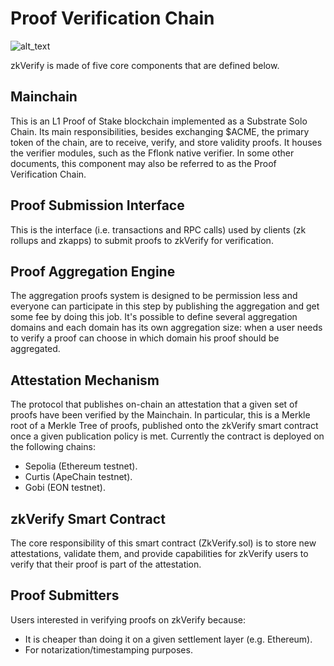 # Proof Verification Chain

![alt_text](./img/zkverifyarch.png)

zkVerify is made of five core components that are defined below.

## Mainchain

This is an L1 Proof of Stake blockchain implemented as a Substrate Solo Chain. Its main responsibilities, besides exchanging $ACME, the primary token of the chain, are to receive, verify, and store validity proofs.  It houses the verifier modules, such as the Fflonk native verifier.  In some other documents, this component may also be referred to as the Proof Verification Chain.

## Proof Submission Interface

This is the interface (i.e. transactions and RPC calls) used by clients (zk rollups and zkapps) to submit proofs to zkVerify for verification.

## Proof Aggregation Engine

The aggregation proofs system is designed to be permission less and everyone can participate in this step by publishing the aggregation and get some fee by doing this job. It's possible to define several aggregation domains and each domain has its own aggregation size: when a user needs to verify a proof can choose in which domain his proof should be aggregated.

## Attestation Mechanism

The protocol that publishes on-chain an attestation that a given set of proofs have been verified by the Mainchain. In particular, this is a Merkle root of a Merkle Tree of proofs, published onto the zkVerify smart contract once a given publication policy is met. Currently the contract is deployed on the following chains:

- Sepolia (Ethereum testnet).
- Curtis (ApeChain testnet).
- Gobi (EON testnet).

## zkVerify Smart Contract

The core responsibility of this smart contract (ZkVerify.sol) is to store new attestations, validate them, and provide capabilities for zkVerify users to verify that their proof is part of the attestation.

## Proof Submitters

Users interested in verifying proofs on zkVerify because:

- It is cheaper than doing it on a given settlement layer (e.g. Ethereum).
- For notarization/timestamping purposes.
